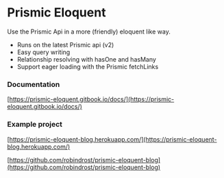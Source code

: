 # Prismic Eloquent
Use the Prismic Api in a more (friendly) eloquent like way.

- Runs on the latest Prismic api (v2)
- Easy query writing
- Relationship resolving with hasOne and hasMany
- Support eager loading with the Prismic fetchLinks

### Documentation
[https://prismic-eloquent.gitbook.io/docs/](https://prismic-eloquent.gitbook.io/docs/)

### Example project
[https://prismic-eloquent-blog.herokuapp.com/](https://prismic-eloquent-blog.herokuapp.com/)

[https://github.com/robindrost/prismic-eloquent-blog](https://github.com/robindrost/prismic-eloquent-blog)
